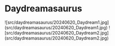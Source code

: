 # Daydreamasaurus

![src/daydreamasaurus/20240620_Daydream1.jpg] (src/daydreamasaurus/20240620_Daydream1.jpg) 
![src/daydreamasaurus/20240620_Daydream2.jpg] (src/daydreamasaurus/20240620_Daydream2.jpg) 
